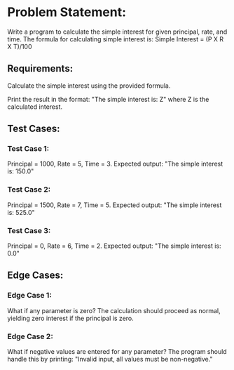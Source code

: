 # Problem Statement:

Write a program to calculate the simple interest for given principal, rate, and time. The formula for calculating simple interest is: Simple Interest = (P X R X T)/100

## Requirements:

Calculate the simple interest using the provided formula.

Print the result in the format: "The simple interest is: Z" where Z is the calculated interest.

## Test Cases:

### Test Case 1:

Principal = 1000, Rate = 5, Time = 3. Expected output: "The simple interest is: 150.0"

### Test Case 2:

Principal = 1500, Rate = 7, Time = 5. Expected output: "The simple interest is: 525.0"

### Test Case 3:

Principal = 0, Rate = 6, Time = 2. Expected output: "The simple interest is: 0.0"

## Edge Cases:

### Edge Case 1:

What if any parameter is zero? The calculation should proceed as normal, yielding zero interest if the principal is zero.

### Edge Case 2:

What if negative values are entered for any parameter? The program should handle this by printing: "Invalid input, all values must be non-negative."
